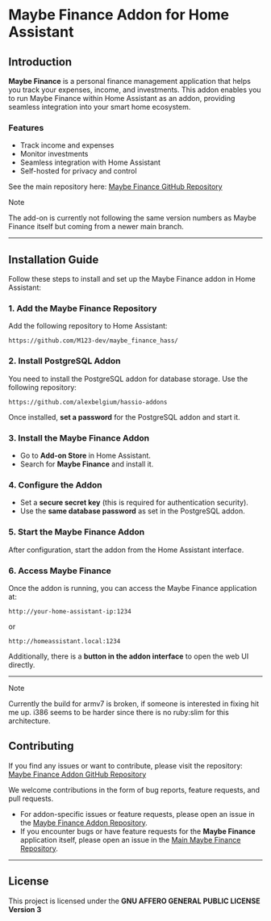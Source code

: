 # Maybe Finance Addon for Home Assistant

## Introduction

**Maybe Finance** is a personal finance management application that helps you track your expenses, income, and investments. This addon enables you to run Maybe Finance within Home Assistant as an addon, providing seamless integration into your smart home ecosystem.

### Features

- Track income and expenses
- Monitor investments
- Seamless integration with Home Assistant
- Self-hosted for privacy and control

See the main repository here: [Maybe Finance GitHub Repository](https://github.com/maybe-finance/maybe)

> [!NOTE]
> The add-on is currently not following the same version numbers as Maybe Finance itself but coming from a newer main branch.

---

## Installation Guide

Follow these steps to install and set up the Maybe Finance addon in Home Assistant:

### 1. Add the Maybe Finance Repository

Add the following repository to Home Assistant:

```
https://github.com/M123-dev/maybe_finance_hass/
```

### 2. Install PostgreSQL Addon

You need to install the PostgreSQL addon for database storage. Use the following repository:

```
https://github.com/alexbelgium/hassio-addons
```

Once installed, **set a password** for the PostgreSQL addon and start it.

### 3. Install the Maybe Finance Addon

- Go to **Add-on Store** in Home Assistant.
- Search for **Maybe Finance** and install it.

### 4. Configure the Addon

- Set a **secure secret key** (this is required for authentication security).
- Use the **same database password** as set in the PostgreSQL addon.

### 5. Start the Maybe Finance Addon

After configuration, start the addon from the Home Assistant interface.

### 6. Access Maybe Finance

Once the addon is running, you can access the Maybe Finance application at:

```
http://your-home-assistant-ip:1234
```

or

```
http://homeassistant.local:1234
```

Additionally, there is a **button in the addon interface** to open the web UI directly.

---

> [!NOTE]
> Currently the build for armv7 is broken, if someone is interested in fixing hit me up. i386 seems to be harder since there is no ruby:slim for this architecture.


## Contributing

If you find any issues or want to contribute, please visit the repository:
[Maybe Finance Addon GitHub Repository](https://github.com/M123-dev/maybe_finance_hass/)

We welcome contributions in the form of bug reports, feature requests, and pull requests.

- For addon-specific issues or feature requests, please open an issue in the [Maybe Finance Addon Repository](https://github.com/M123-dev/maybe_finance_hass/).
- If you encounter bugs or have feature requests for the **Maybe Finance** application itself, please open an issue in the [Main Maybe Finance Repository](https://github.com/maybe-finance/maybe).

---

## License

This project is licensed under the **GNU AFFERO GENERAL PUBLIC LICENSE** **Version 3**

